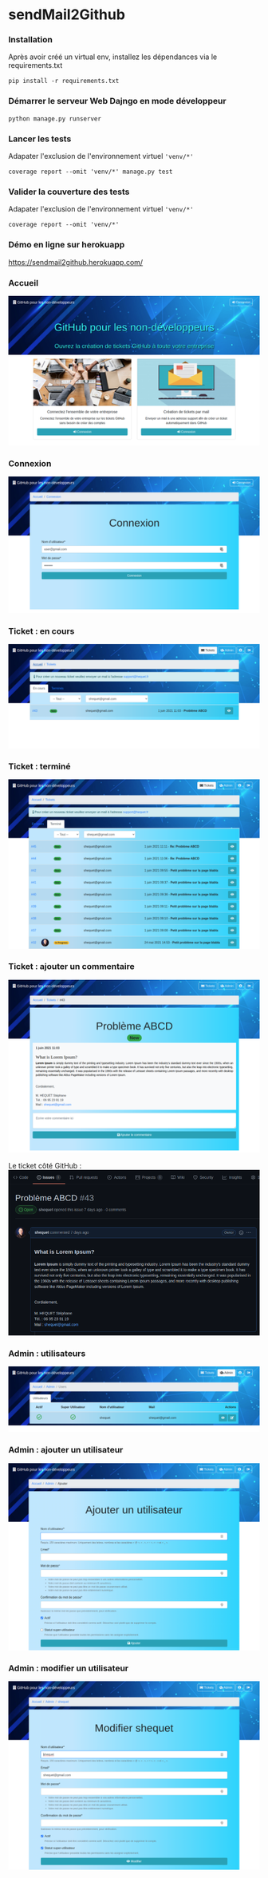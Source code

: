 # sendMail2Github

### Installation

Après avoir créé un virtual env, installez les dépendances via le requirements.txt

```shell
pip install -r requirements.txt
```

### Démarrer le serveur Web Dajngo en mode développeur
```shell
python manage.py runserver
```

### Lancer les tests

Adapater l'exclusion de l'environnement virtuel  ``'venv/*'``
```shell
coverage report --omit 'venv/*' manage.py test
```

### Valider la couverture des tests

Adapater l'exclusion de l'environnement virtuel  ``'venv/*'``
```shell
coverage report --omit 'venv/*'
```

### Démo en ligne sur herokuapp

https://sendmail2github.herokuapp.com/

### Accueil
![Accueil](doc/home.png)

### Connexion
![Connexion](doc/connexion.png)

### Ticket : en cours
![Ticket en cours](doc/ticket_en_cours.png)

### Ticket : terminé
![Ticket terminé](doc/ticket_termine.png)

### Ticket : ajouter un commentaire
![Ticket commentaires](doc/ticket_commentaire.png)

Le ticket côté GitHub :
![Github issues](doc/github_issue.png)

### Admin : utilisateurs
![Admin_utilisateurs](doc/admin_utilisateurs.png)

### Admin : ajouter un utilisateur
![Admin_ajouter](doc/admin_ajouter.png)

### Admin : modifier un utilisateur
![Admin_amodifier](doc/admin_modifier.png)
